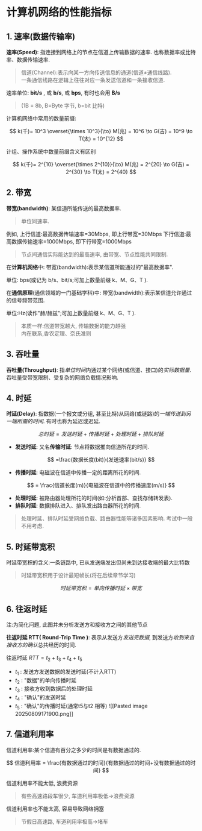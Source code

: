 # 计算机网络的性能指标

## 1. 速率(数据传输率)

<b>速率(Speed)</b>:
指连接到网络上的节点在信道上传输数据的速率. 也称数据率或比特率、数据传输速率.

> 信道(Channel):表示向某一方向传送信息的通道(信道≠通信线路). <BR>
> 一条通信线路在逻辑上往往对应一条发送信道和一条接收信道.

速率单位: **bit/s** , 或 **b/s**, 或 **bps**, 有时也会用 **B/s**

> (1B = 8b, B=Byte 字节, b=bit 比特)

计算机网络中常用的数量前缀:

$$
k(千)= 10^3 \overset{\times 10^3}{\to} M(兆) = 10^6 \to G(吉) = 10^9 \to T(太) = 10^{12}
$$

计组、操作系统中数量前缀含义有区别

$$
k(千)= 2^{10} \overset{\times 2^{10}}{\to}  M(兆) = 2^{20} \to G(吉) = 2^{30} \to T(太) = 2^{40}
$$

## 2. 带宽

<b>带宽(bandwidth)</b>:
某信道所能传送的最高数据率.

> 单位同速率.

例如,
上行信道:最高数据传输速率=30Mbps, 即上行带宽=30Mbps
下行信道:最高数据传输速率=1000Mbps, 即下行带宽=1000Mbps

> 节点间通信实际能达到的最高速率, 由带宽、节点性能共同限制.

在**计算机网络**中:
带宽(bandwidth):表示某信道所能通过的"最高数据率".

单位: bps(或记为 b/s、bit/s;可加上数量前缀 k、M、G、T ).

在**通信原理**(通信领域的一门基础学科)中:
带宽(bandwidth):表示某信道允许通过的信号频带范围.

单位:Hz(读作"赫/赫兹";可加上数量前缀 k、M、G、T ).

> 本质一样:信道带宽越大, 传输数据的能力越强 <BR>
> 内在联系,香农定理、奈氏准则

## 3. 吞吐量

<b>吞吐量(Throughput)</b>:
指*单位时间*内通过某个网络(或信道、接口)的*实际数据量*.
吞吐量受带宽限制、受复杂的网络负载情况影响.

## 4. 时延

<b>时延(Delay)</b>:
指数据(一个报文或分组, 甚至比特)从网络(或链路)的*一端传送到另一端所需的时间*. 有时也称为延迟或迟延.

$$总时延 = 发送时延 + 传播时延 + 处理时延 + 排队时延$$

- **发送时延**: 又名**传输时延**: 节点将数据推向信道所花的时间.

$$
=\frac{数据长度(bit)}{发送速率(bit/s)}
$$

- **传播时延**: 电磁波在信道中传播一定的距离所花的时间.

$$
= \frac{信道长度(m)}{电磁波在信道中的传播速度(m/s)}
$$

- **处理时延**: 被路由器处理所花的时间(如:分析首部、查找存储转发表).
- **排队时延**: 数据排队进入、排队发出路由器所花的时间.

> 处理时延、排队时延受网络负载、路由器性能等诸多因素影响. 考试中一般不用考虑.

## 5. 时延带宽积

时延带宽积的含义:一条链路中, 已从发送端发出但尚未到达接收端的最大比特数

> 时延带宽积用于设计最短帧长(将在后续章节学习)

$$
时延带宽积 = 单向传播时延 \times 带宽
$$

## 6. 往返时延

注:为简化问题, 此图并未分析发送方和接收方之间的其他节点

<b>往返时延 RTT( Round-Trip Time )</b>:
表示从发送方*发送完数据*, 到发送方*收到来自接收方的确认*总共经历的时间.

往返时延 $RTT = t_2 + t_3 + t_4 + t_5$

- $t_1$ : 发送方发送数据的发送时延(不计入RTT)
- $t_2$ : "数据"的单向传播时延
- $t_3$ : 接收方收到数据后的处理时延
- $t_4$ : "确认"的发送时延
- $t_5$ : "确认"的传播时延(通常t5与t2 相等)
  ![[Pasted image 20250809171900.png]]

## 7. 信道利用率

信道利用率:某个信道有百分之多少的时间是有数据通过的.

$$
信道利用率 = \frac{有数据通过的时间}{有数据通过的时间+没有数据通过的时间}
$$

信道利用率不能太低, 浪费资源

> 有些高速路段车很少, 车道利用率极低->浪费资源

信道利用率也不能太高, 容易导致网络拥塞

> 节假日高速路, 车道利用率极高->堵车
